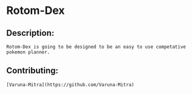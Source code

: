 # Rotom-Dex
## Description:
    Rotom-Dex is going to be designed to be an easy to use competative pokemon planner.
## Contributing:
    [Varuna-Mitra](https://github.com/Varuna-Mitra)
